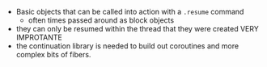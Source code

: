 * Basic objects that can be called into action with a `.resume` command
  * often times passed around as block objects
* they can only be resumed within the thread that they were created VERY IMPROTANTE
* the continuation library is needed to build out coroutines and more complex bits of fibers.